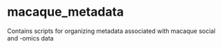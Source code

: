 # macaque_metadata
Contains scripts for organizing metadata associated with macaque social and -omics data
